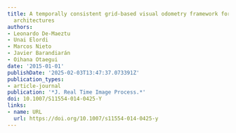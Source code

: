 ```yaml
---
title: A temporally consistent grid-based visual odometry framework for multi-core
  architectures
authors:
- Leonardo De-Maeztu
- Unai Elordi
- Marcos Nieto
- Javier Barandiarán
- Oihana Otaegui
date: '2015-01-01'
publishDate: '2025-02-03T13:47:37.073391Z'
publication_types:
- article-journal
publication: '*J. Real Time Image Process.*'
doi: 10.1007/S11554-014-0425-Y
links:
- name: URL
  url: https://doi.org/10.1007/s11554-014-0425-y
---
```


